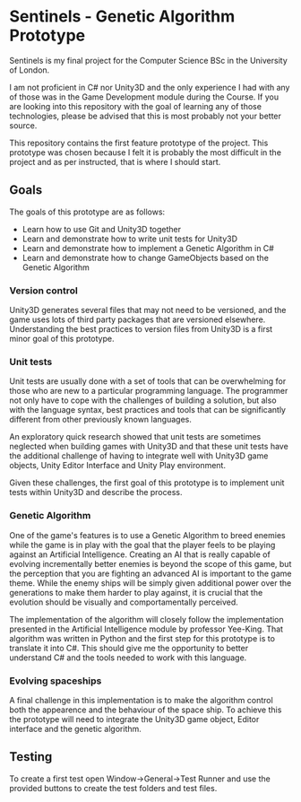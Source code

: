 # Sentinels - Genetic Algorithm Prototype

Sentinels is my final project for the Computer Science BSc in the University of
London.

I am not proficient in C# nor Unity3D and the only experience I had with any of
those was in the Game Development module during the Course. If you are looking
into this repository with the goal of learning any of those technologies,
please be advised that this is most probably not your better source.

This repository contains the first feature prototype of the project.  This
prototype was chosen because I felt it is probably the most difficult in the
project and as per instructed, that is where I should start.

## Goals

The goals of this prototype are as follows:

- Learn how to use Git and Unity3D together
- Learn and demonstrate how to write unit tests for Unity3D
- Learn and demonstrate how to implement a Genetic Algorithm in C#
- Learn and demonstrate how to change GameObjects based on the Genetic
  Algorithm

### Version control

Unity3D generates several files that may not need to be versioned, and the game
uses lots of third party packages that are versioned elsewhere. Understanding
the best practices to version files from Unity3D is a first minor goal of this
prototype.

### Unit tests

Unit tests are usually done with a set of tools that can be overwhelming for
those who are new to a particular programming language. The programmer not only
have to cope with the challenges of building a solution, but also with the
language syntax, best practices and tools that can be significantly different
from other previously known languages.

An exploratory quick research showed that unit tests are sometimes neglected
when building games with Unity3D and that these unit tests have the additional
challenge of having to integrate well with Unity3D game objects, Unity Editor
Interface and Unity Play environment.

Given these challenges, the first goal of this prototype is to implement unit
tests within Unity3D and describe the process.


### Genetic Algorithm

One of the game's features is to use a Genetic Algorithm to breed enemies while
the game is in play with the goal that the player feels to be playing against
an Artificial Intelligence. Creating an AI that is really capable of evolving
incrementally better enemies is beyond the scope of this game, but the
perception that you are fighting an advanced AI is important to the game theme.
While the enemy ships will be simply given additional power over the
generations to make them harder to play against, it is crucial that the
evolution should be visually and comportamentally perceived.

The implementation of the algorithm will closely follow the implementation
presented in the Artificial Intelligence module by professor Yee-King. That
algorithm was written in Python and the first step for this prototype is to
translate it into C#. This should give me the opportunity to better understand
C# and the tools needed to work with this language.

### Evolving spaceships

A final challenge in this implementation is to make the algorithm control both
the appearence and the behaviour of the space ship. To achieve this the
prototype will need to integrate the Unity3D game object, Editor interface and
the genetic algorithm.

## Testing 

To create a first test open Window->General->Test Runner and use the provided
buttons to create the test folders and test files.
